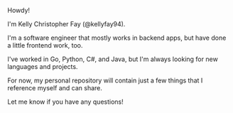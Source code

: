 Howdy!

I'm Kelly Christopher Fay (@kellyfay94).

I'm a software engineer that mostly works in backend apps, but have done a little frontend work, too.

I've worked in Go, Python, C#, and Java, but I'm always looking for new languages and projects.

For now, my personal repository will contain just a few things that I reference myself and can share.

Let me know if you have any questions!
